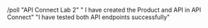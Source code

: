/poll "API Connect Lab 2" " I have created the Product and API in API Connect" "I have tested both API endpoints successfully"
